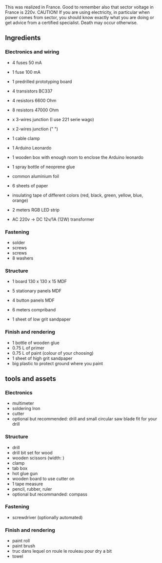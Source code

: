 This was realized in France. Good to remember also that sector voltage in France is 220v. 
CAUTION! If you are using electricity, in particular when power comes from sector, you should know exactly what you are doing or get advice from a certified specialist. Death may occur otherwise.

## Ingredients

### Electronics and wiring
- 4 fuses 50 mA
- 1 fuse 100 mA
- 1 predrilled prototyping board
- 4 transistors BC337
- 4 resistors 6600 Ohm
- 8 resistors 47000 Ohm
- x 3-wires junction (I use 221 serie wago)
- x 2-wires junction (" ")
- 1 cable clamp

- 1 Arduino Leonardo
- 1 wooden box with enough room to enclose the Arduino leonardo
- 1 spray bottle of neoprene glue
- common aluminium foil
- 6 sheets of paper
- insulating tape of different colors (red, black, green, yellow, blue, orange)
- 2 meters RGB LED strip 
- AC 220v -> DC 12v/1A (12W) transformer

### Fastening
- solder
- screws
- screws
- 8 washers

### Structure
- 1 board 130 x 130 x 15 MDF
- 5 stationary panels MDF
- 4 button panels MDF

- 6 meters compriband
- 1 sheet of low grit sandpaper

### Finish and rendering
- 1 bottle of wooden glue 
- 0.75 L of primer
- 0.75 L of paint (colour of your choosing)
- 1 sheet of high grit sandpaper
- big plastic to protect ground where you paint


## tools and assets

### Electronics
- multimeter
- soldering Iron
- cutter
- optional but recommended: drill and small circular saw blade fit for your drill

### Structure
- drill 
- drill bit set for wood
- wooden scissors (width: )
- clamp
- tab box 
- hot glue gun
- wooden board to use cutter on
- 1 tape measure
- pencil, rubber, ruler
- optional but recommanded: compass

### Fastening
- screwdriver (optionally automated)

### Finish and rendering
- paint roll
- paint brush
- truc dans lequel on roule le rouleau pour dry a bit
- towel




